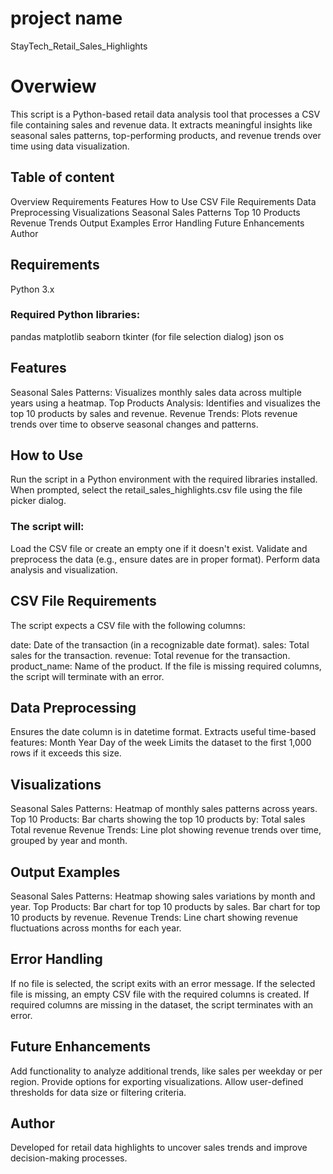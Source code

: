# project name

StayTech_Retail_Sales_Highlights

 # Overwiew
 
This script is a Python-based retail data analysis tool that processes a CSV file containing sales and revenue data. It extracts meaningful insights like seasonal sales patterns, top-performing products, and revenue trends over time using data visualization.

## Table of content
Overview
Requirements
Features
How to Use
CSV File Requirements
Data Preprocessing
Visualizations
Seasonal Sales Patterns
Top 10 Products
Revenue Trends
Output Examples
Error Handling
Future Enhancements
Author



## Requirements
Python 3.x
### Required Python libraries:
pandas
matplotlib
seaborn
tkinter (for file selection dialog)
json
os 

## Features
Seasonal Sales Patterns:
Visualizes monthly sales data across multiple years using a heatmap.
Top Products Analysis:
Identifies and visualizes the top 10 products by sales and revenue.
Revenue Trends:
Plots revenue trends over time to observe seasonal changes and patterns.

## How to Use
Run the script in a Python environment with the required libraries installed.
When prompted, select the retail_sales_highlights.csv file using the file picker dialog.

### The script will:
Load the CSV file or create an empty one if it doesn't exist.
Validate and preprocess the data (e.g., ensure dates are in proper format).
Perform data analysis and visualization.

## CSV File Requirements
The script expects a CSV file with the following columns:

date: Date of the transaction (in a recognizable date format).
sales: Total sales for the transaction.
revenue: Total revenue for the transaction.
product_name: Name of the product.
If the file is missing required columns, the script will terminate with an error.

## Data Preprocessing
Ensures the date column is in datetime format.
Extracts useful time-based features:
Month
Year
Day of the week
Limits the dataset to the first 1,000 rows if it exceeds this size.

## Visualizations

Seasonal Sales Patterns:
Heatmap of monthly sales patterns across years.
Top 10 Products:
Bar charts showing the top 10 products by:
Total sales
Total revenue
Revenue Trends:
Line plot showing revenue trends over time, grouped by year and month.

## Output Examples
Seasonal Sales Patterns: Heatmap showing sales variations by month and year.
Top Products:
Bar chart for top 10 products by sales.
Bar chart for top 10 products by revenue.
Revenue Trends: Line chart showing revenue fluctuations across months for each year.

## Error Handling
If no file is selected, the script exits with an error message.
If the selected file is missing, an empty CSV file with the required columns is created.
If required columns are missing in the dataset, the script terminates with an error.

## Future Enhancements
Add functionality to analyze additional trends, like sales per weekday or per region.
Provide options for exporting visualizations.
Allow user-defined thresholds for data size or filtering criteria.

## Author
Developed for retail data highlights to uncover sales trends and improve decision-making processes.

